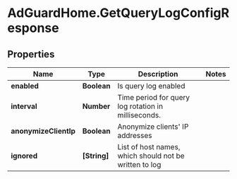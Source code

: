 # AdGuardHome.GetQueryLogConfigResponse

## Properties

Name | Type | Description | Notes
------------ | ------------- | ------------- | -------------
**enabled** | **Boolean** | Is query log enabled | 
**interval** | **Number** | Time period for query log rotation in milliseconds.  | 
**anonymizeClientIp** | **Boolean** | Anonymize clients&#39; IP addresses | 
**ignored** | **[String]** | List of host names, which should not be written to log | 


